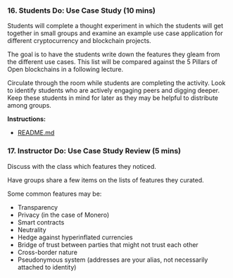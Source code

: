 ### 16. Students Do: Use Case Study (10 mins)

Students will complete a thought experiment in which the students will get together in small groups and examine an example use case application
for different cryptocurrency and blockchain projects.

The goal is to have the students write down the features they gleam from the different use cases.
This list will be compared against the 5 Pillars of Open blockchains in a following lecture.

Circulate through the room while students are completing the activity. Look to identify students who are actively engaging peers and digging deeper.
Keep these students in mind for later as they may be helpful to distribute among groups.

**Instructions:**

* [README.md](Activities/02-Stu_Use_Case_Study/README.md)

### 17. Instructor Do: Use Case Study Review (5 mins)

Discuss with the class which features they noticed.

Have groups share a few items on the lists of features they curated.

Some common features may be:

* Transparency
* Privacy (in the case of Monero)
* Smart contracts
* Neutrality
* Hedge against hyperinflated currencies
* Bridge of trust between parties that might not trust each other
* Cross-border nature
* Pseudonymous system (addresses are your alias, not necessarily attached to identity)
